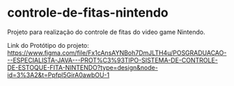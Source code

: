 # controle-de-fitas-nintendo
Projeto para realização do controle de fitas do video game Nintendo.


Link do Protótipo do projeto:
https://www.figma.com/file/Fx1cAnsAYNBoh7DmJLTH4u/POSGRADUACAO---ESPECIALISTA-JAVA---PROT%C3%93TIPO-SISTEMA-DE-CONTROLE-DE-ESTOQUE-FITA-NINTENDO?type=design&node-id=3%3A2&t=Ppfpl5GirA0awbOU-1